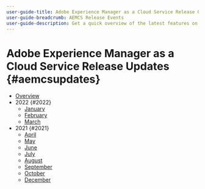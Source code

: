 ```yaml
---
user-guide-title: Adobe Experience Manager as a Cloud Service Release Overview
user-guide-breadcrumb: AEMCS Release Events
user-guide-description: Get a quick overview of the latest features on Adobe Experience Manager as a Cloud Service
---
```


# Adobe Experience Manager as a Cloud Service Release Updates {#aemcsupdates}

+ [Overview](overview.md)
+ 2022 {#2022}
  + [January](./2022/2022-1-0.md)
  + [February](./2022/2022-2-0.md)
  + [March](./2022/2022-3-0.md)
+ 2021 {#2021}
  + [April](./2021/2021-4-0.md)
  + [May](./2021/2021-5-0.md)
  + [June](./2021/2021-6-0.md)
  + [July](./2021/2021-7-0.md)
  + [August](./2021/2021-8-0.md)
  + [September](./2021/2021-9-0.md)
  + [October](./2021/2021-10-0.md)
  + [December](./2021/2021-12-0.md)